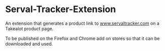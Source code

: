 # Serval-Tracker-Extension
An extension that generates a product link to www.servaltracker.com on a Takealot product page.

To be published on the Firefox and Chrome add on stores so that it can be downloaded and used.
